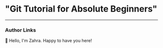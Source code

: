 # "Git Tutorial for Absolute Beginners"

---

### Author Links

👋 Hello, I'm Zahra. Happy to have you here!
